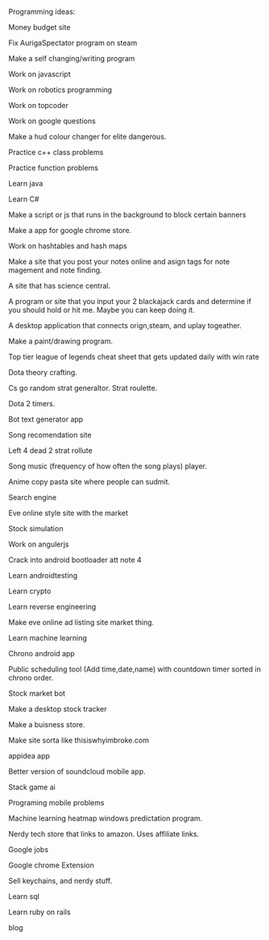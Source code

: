 Programming ideas:

Money budget site

Fix AurigaSpectator program on steam

Make a self changing/writing program

Work on javascript

Work on robotics programming

Work on topcoder

Work on google questions

Make a hud colour changer for elite dangerous.

Practice c++ class problems

Practice function problems

Learn java 

Learn C#

Make a script or js that runs in the background to block certain banners

Make a app for google chrome store.

Work on hashtables and hash maps

Make a site that you post your notes online and asign tags for note magement and note finding.

A site that has science central.

A program or site that you input your 2 blackajack cards and determine if you should hold or hit me.  Maybe you can keep doing it.

A desktop application that connects orign,steam, and uplay togeather.

Make a paint/drawing program.

Top tier league of legends cheat sheet that gets updated daily with win rate

Dota theory crafting. 

Cs go random strat generaltor. Strat roulette.

Dota 2 timers.

Bot text generator app

Song recomendation site

Left 4 dead 2 strat rollute

Song music  (frequency of how often the song plays) player.

Anime copy pasta site where people can sudmit.

Search engine

Eve online style site with the market

Stock simulation 
 
Work on angulerjs

Crack into android bootloader att note 4

Learn androidtesting

Learn crypto

Learn reverse engineering

Make eve online ad listing site market thing.

Learn machine learning

Chrono android app

Public scheduling tool (Add time,date,name) with countdown timer sorted in chrono order.

Stock market bot 

Make a desktop stock tracker

Make a buisness store.

Make site sorta like thisiswhyimbroke.com 

appidea app

Better version of soundcloud mobile app.

Stack game ai 

Programing mobile problems

Machine learning heatmap windows predictation program.

Nerdy tech store that links to amazon. Uses affiliate links.

Google jobs

Google chrome Extension

Sell keychains, and nerdy stuff.

Learn sql

Learn ruby on rails

blog
